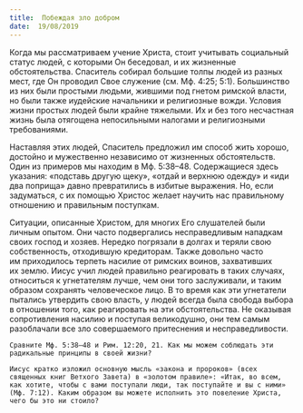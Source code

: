 ```yaml
---
title:  Побеждая зло добром
date:  19/08/2019
---
```


Когда мы рассматриваем учение Христа, стоит учитывать социальный статус людей, с которыми Он беседовал, и их жизненные обстоятельства. Спаситель собирал большие толпы людей из разных мест, где Он проводил Свое служение (см. Мф. 4:25; 5:1). Большинство из них были простыми людьми, жившими под гнетом римской власти, но были также иудейские начальники и религиозные вожди. Условия жизни простых людей были крайне тяжелыми. Их и без того несчастная жизнь была отягощена непосильными налогами и религиозными требованиями.

Наставляя этих людей, Спаситель предложил им способ жить хорошо, достойно и мужественно независимо от жизненных обстоятельств. Один из примеров мы находим в Мф. 5:38–48. Содержащиеся здесь указания: «подставь другую щеку», «отдай и верхнюю одежду» и «иди два поприща» давно превратились в избитые выражения. Но, если задуматься, с их помощью Христос желает научить нас правильному отношению и правильным поступкам.

Ситуации, описанные Христом, для многих Его слушателей были личным опытом. Они часто подвергались несправедливым нападкам своих господ и хозяев. Нередко погрязали в долгах и теряли свою собственность, отходившую кредиторам. Также довольно часто им приходилось терпеть насилие от римских воинов, захвативших их землю. Иисус учил людей правильно реагировать в таких случаях, относиться к угнетателям лучше, чем они того заслуживали, и таким образом сохранять человеческое лицо. В то время как эти угнетатели пытались утвердить свою власть, у людей всегда была свобода выбора в отношении того, как реагировать на эти обстоятельства. Не оказывая сопротивления насилию и поступая великодушно, они тем самым разоблачали все зло совершаемого притеснения и несправедливости.

`Сравните Мф. 5:38–48 и Рим. 12:20, 21. Как мы можем соблюдать эти радикальные принципы в своей жизни?`

`Иисус кратко изложил основную мысль «закона и пророков» (всех священных книг Ветхого Завета) в «золотом правиле»: «Итак, во всем, как хотите, чтобы с вами поступали люди, так поступайте и вы с ними» (Мф. 7:12). Каким образом вы можете исполнить это повеление Христа, чего бы это ни стоило?`